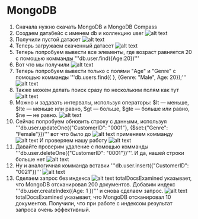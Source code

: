 # MongoDB

1. Сначала нужно скачать MongoDB и MongoDB Compass
2. Создаем датабейс с именем db и коллекцию user
![alt text](https://github.com/KristinaKulabuhova/MongoDB/blob/main/%D0%A1%D0%BD%D0%B8%D0%BC%D0%BE%D0%BA%20%D1%8D%D0%BA%D1%80%D0%B0%D0%BD%D0%B0%202022-03-08%20%D0%B2%2000.42.38.png)
3. Получили пустой датасет 
![alt text](https://github.com/KristinaKulabuhova/MongoDB/blob/main/%D0%A1%D0%BD%D0%B8%D0%BC%D0%BE%D0%BA%20%D1%8D%D0%BA%D1%80%D0%B0%D0%BD%D0%B0%202022-03-08%20%D0%B2%2000.42.48.png)
4. Теперь загружаем скаченный датасет
![alt text](https://github.com/KristinaKulabuhova/MongoDB/blob/main/%D0%A1%D0%BD%D0%B8%D0%BC%D0%BE%D0%BA%20%D1%8D%D0%BA%D1%80%D0%B0%D0%BD%D0%B0%202022-03-08%20%D0%B2%2000.43.04.png)
5. Теперь попробуем вывести все элементы, где возраст равняется 20 с помощью комманды '''db.user.find({Age:20})'''
6. Вот что мы получили
![alt text](https://github.com/KristinaKulabuhova/MongoDB/blob/main/%D0%A1%D0%BD%D0%B8%D0%BC%D0%BE%D0%BA%20%D1%8D%D0%BA%D1%80%D0%B0%D0%BD%D0%B0%202022-03-08%20%D0%B2%2001.09.58.png)
7. Теперь попробуем вывести только с полями "Age" и "Genre" с помощью комманды '''db.users.find({ }, {Genre: "Male", Age: 20});'''
![alt text](https://github.com/KristinaKulabuhova/MongoDB/blob/main/%D0%A1%D0%BD%D0%B8%D0%BC%D0%BE%D0%BA%20%D1%8D%D0%BA%D1%80%D0%B0%D0%BD%D0%B0%202022-03-08%20%D0%B2%2001.13.03.png)
8. Также можем делать поиск сразу по нескольким полям как тут
![alt text](https://github.com/KristinaKulabuhova/MongoDB/blob/main/%D0%A1%D0%BD%D0%B8%D0%BC%D0%BE%D0%BA%20%D1%8D%D0%BA%D1%80%D0%B0%D0%BD%D0%B0%202022-03-08%20%D0%B2%2001.13.26.png)
9. Можно и задавать интервалы, используя операторы: $lt — меньше, $lte — меньше или равно, $gt — больше, $gte — больше или равно, $ne — не равно. 
![alt text](https://github.com/KristinaKulabuhova/MongoDB/blob/main/%D0%A1%D0%BD%D0%B8%D0%BC%D0%BE%D0%BA%20%D1%8D%D0%BA%D1%80%D0%B0%D0%BD%D0%B0%202022-03-08%20%D0%B2%2001.14.25.png)
10. Сейчас попробуем обновить строку с данными, используя '''db.user.updateOne({"CustomerID": "0001"}, {$set:{"Genre": "Female"}})'''
вот что было до
![alt text](https://github.com/KristinaKulabuhova/MongoDB/blob/main/%D0%A1%D0%BD%D0%B8%D0%BC%D0%BE%D0%BA%20%D1%8D%D0%BA%D1%80%D0%B0%D0%BD%D0%B0%202022-03-08%20%D0%B2%2001.20.12.png)
применяем комманду
![alt text](https://github.com/KristinaKulabuhova/MongoDB/blob/main/%D0%A1%D0%BD%D0%B8%D0%BC%D0%BE%D0%BA%20%D1%8D%D0%BA%D1%80%D0%B0%D0%BD%D0%B0%202022-03-08%20%D0%B2%2001.20.12.png)
И проверяем нашу работу
![alt text](https://github.com/KristinaKulabuhova/MongoDB/blob/main/%D0%A1%D0%BD%D0%B8%D0%BC%D0%BE%D0%BA%20%D1%8D%D0%BA%D1%80%D0%B0%D0%BD%D0%B0%202022-03-08%20%D0%B2%2001.20.54.png)
11. Давайте проверим удаление с помощью комманды '''db.user.deleteOne({"CustomerID": "0001"})'''. И да, нашей строки больше нет 
![alt text](https://github.com/KristinaKulabuhova/MongoDB/blob/main/%D0%A1%D0%BD%D0%B8%D0%BC%D0%BE%D0%BA%20%D1%8D%D0%BA%D1%80%D0%B0%D0%BD%D0%B0%202022-03-08%20%D0%B2%2001.22.43.png)
12. Ну и аналогичная комманда вставки '''db.user.insert({"CustomerID": "0021"})'''
![alt text](https://github.com/KristinaKulabuhova/MongoDB/blob/main/%D0%A1%D0%BD%D0%B8%D0%BC%D0%BE%D0%BA%20%D1%8D%D0%BA%D1%80%D0%B0%D0%BD%D0%B0%202022-03-08%20%D0%B2%2001.22.43.png)
13. Сделаем запрос без индекса
![alt text](https://github.com/KristinaKulabuhova/MongoDB/blob/main/%D0%A1%D0%BD%D0%B8%D0%BC%D0%BE%D0%BA%20%D1%8D%D0%BA%D1%80%D0%B0%D0%BD%D0%B0%202022-03-08%20%D0%B2%2001.35.13.png)
totalDocsExamined указывает, что MongoDB отсканировал 200 документов. Добавим индекс '''db.user.createIndex({Age: 1 })''' и снова сделаем запрос.
![alt text](https://github.com/KristinaKulabuhova/MongoDB/blob/main/%D0%A1%D0%BD%D0%B8%D0%BC%D0%BE%D0%BA%20%D1%8D%D0%BA%D1%80%D0%B0%D0%BD%D0%B0%202022-03-08%20%D0%B2%2001.36.15.png)
totalDocsExamined указывает, что MongoDB отсканировал 10 документов. Получили, что при работе с индексом результат запроса очень эффективный.

